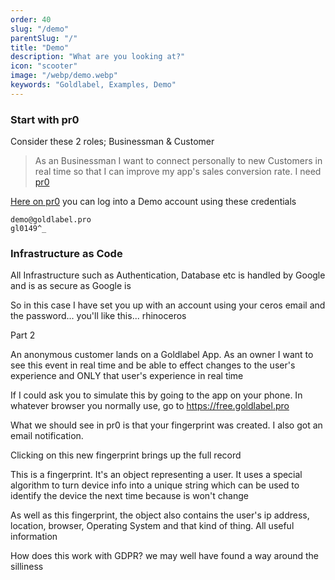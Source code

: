 ```yaml
---
order: 40
slug: "/demo"
parentSlug: "/"
title: "Demo"
description: "What are you looking at?"
icon: "scooter"
image: "/webp/demo.webp"
keywords: "Goldlabel, Examples, Demo"
---
```

### Start with pr0

Consider these 2 roles; Businessman & Customer  

> As an Businessman I want to connect personally to new Customers in real time so that I can improve my app's sales conversion rate. I need [pr0](https://goldlabel.pro)

[Here on pr0](https://goldlabel.pro?demo) you can log into a Demo account using these credentials

```
demo@goldlabel.pro
gl0149^_
```

### Infrastructure as Code

All Infrastructure such as Authentication, Database etc is handled by Google and is as secure as Google is

So in this case I have set you up with an account using your ceros email and the password... you'll like this... rhinoceros

Part 2

An anonymous customer lands on a Goldlabel App. As an owner I want to see this event in real time and be able to effect changes to the user's experience and ONLY that user's experience in real time

If I could ask you to simulate this by going to the app on your phone. In whatever browser you normally use, go to https://free.goldlabel.pro

What we should see in pr0 is that your fingerprint was created. I also got an email notification. 

Clicking on this new fingerprint brings up the full record

This is a fingerprint. It's an object representing a user. It uses a special algorithm to turn device info into a unique string which can be used to identify the device the next time because is won't change

As well as this fingerprint, the object also contains the user's ip address, location, browser, Operating System and that kind of thing. All useful information

How does this work with GDPR? we may well have found a way around the silliness


